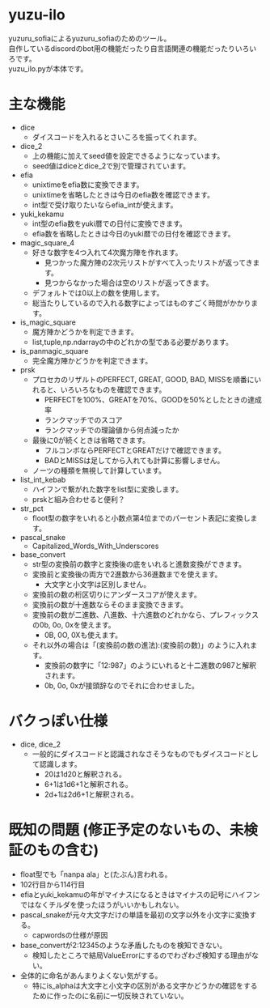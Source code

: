 # yuzu-ilo
yuzuru_sofiaによるyuzuru_sofiaのためのツール。  
自作しているdiscordのbot用の機能だったり自言語関連の機能だったりいろいろです。  
yuzu_ilo.pyが本体です。

# 主な機能
- dice
  - ダイスコードを入れるとさいころを振ってくれます。
- dice_2
  - 上の機能に加えてseed値を設定できるようになっています。
  - seed値はdiceとdice_2で別で管理されています。
- efia
  - unixtimeをefia数に変換できます。
  - unixtimeを省略したときは今日のefia数を確認できます。
  - int型で受け取りたいならefia_intが使えます。
- yuki_kekamu
  - int型のefia数をyuki暦での日付に変換できます。
  - efia数を省略したときは今日のyuki暦での日付を確認できます。
- magic_square_4
  - 好きな数字を4つ入れて4次魔方陣を作れます。
    - 見つかった魔方陣の2次元リストがすべて入ったリストが返ってきます。
    - 見つからなかった場合は空のリストが返ってきます。
  - デフォルトでは0以上の数を使用します。
  - 総当たりしているので入れる数字によってはものすごく時間がかかります。
- is_magic_square
  - 魔方陣かどうかを判定できます。
  - list,tuple,np.ndarrayの中のどれかの型である必要があります。
- is_panmagic_square
  - 完全魔方陣かどうかを判定できます。
- prsk
  - プロセカのリザルトのPERFECT, GREAT, GOOD, BAD, MISSを順番にいれると、いろいろなものを確認できます。
    - PERFECTを100%、GREATを70%、GOODを50%としたときの達成率
    - ランクマッチでのスコア
    - ランクマッチでの理論値から何点減ったか
  - 最後に0が続くときは省略できます。
    - フルコンボならPERFECTとGREATだけで確認できます。
    - BADとMISSは足してから入れても計算に影響しません。
  - ノーツの種類を無視して計算しています。
- list_int_kebab
  - ハイフンで繋がれた数字をlist型に変換します。
  - prskと組み合わせると便利？
- str_pct
  - floot型の数字をいれると小数点第4位までのパーセント表記に変換します。
- pascal_snake
  - Capitalized_Words_With_Underscores
- base_convert
  - str型の変換前の数字と変換後の底をいれると進数変換ができます。
  - 変換前と変換後の両方で2進数から36進数までを使えます。
    - 大文字と小文字は区別しません。
  - 変換前の数の桁区切りにアンダースコアが使えます。
  - 変換前の数が十進数ならそのまま変換できます。
  - 変換前の数が二進数、八進数、十六進数のどれかなら、プレフィックスの0b, 0o, 0xを使えます。
    - 0B, 0O, 0Xも使えます。
  - それ以外の場合は「(変換前の数の進法):(変換前の数)」のように入れます。
    - 変換前の数字に「12:987」のようにいれると十二進数の987と解釈されます。
    - 0b, 0o, 0xが接頭辞なのでそれに合わせました。

# バクっぽい仕様
- dice, dice_2
  - 一般的にダイスコードと認識されなさそうなものでもダイスコードとして認識します。
    - 20は1d20と解釈される。
    - 6+1は1d6+1と解釈される。
    - 2d+1は2d6+1と解釈される。

# 既知の問題 (修正予定のないもの、未検証のもの含む)
- float型でも「nanpa ala」と(たぶん)言われる。
- 102行目から114行目
- efiaとyuki_kekamuの年がマイナスになるときはマイナスの記号にハイフンではなくチルダを使ったほうがいいかもしれない。
- pascal_snakeが元々大文字だけの単語を最初の文字以外を小文字に変換する。
  - capwordsの仕様が原因
- base_convertが2:12345のような矛盾したものを検知できない。
  - 検知したところで結局ValueErrorにするのでわざわざ検知する理由がない。
- 全体的に命名があんまりよくない気がする。
  - 特にis_alphaは大文字と小文字の区別がある文字かどうかの確認をするために作ったのに名前に一切反映されていない。
